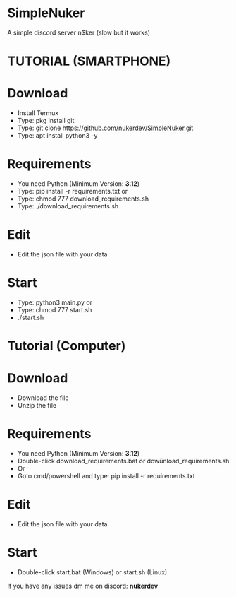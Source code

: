 # SimpleNuker
A simple discord server n$ker (slow but it works)

# TUTORIAL (SMARTPHONE)
# Download
  - Install Termux
  - Type: pkg install git
  - Type: git clone https://github.com/nukerdev/SimpleNuker.git
  - Type: apt install python3 -y
# Requirements
  - You need Python (Minimum Version: **3.12**)
  - Type: pip install -r requirements.txt
    or
  - Type: chmod 777 download_requirements.sh
  - Type: ./download_requirements.sh
# Edit
  - Edit the json file with your data
# Start
  - Type: python3 main.py
  or
  - Type: chmod 777 start.sh
  - ./start.sh

# Tutorial (Computer)
# Download
  - Download the file
  - Unzip the file
# Requirements
  - You need Python (Minimum Version: **3.12**)
  - Double-click download_requirements.bat or dowünload_requirements.sh
  - Or
  - Goto cmd/powershell and type: pip install -r requirements.txt
# Edit
  - Edit the json file with your data
# Start
  - Double-click start.bat (Windows) or start.sh (Linux)

If you have any issues dm me on discord: **nukerdev**
